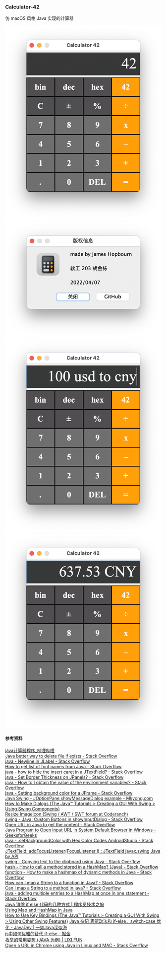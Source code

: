 ### Calculator-42
仿 macOS 风格 Java 实现的计算器

![](./resources/main.png)![](./resources/copyright.png)
![](./resources/convert.png)![](./resources/result.png)

#### 参考资料
[java计算器程序_哔哩哔哩](https://www.bilibili.com/video/BV1d54y1s7uC)  
[Java better way to delete file if exists - Stack Overflow](https://stackoverflow.com/questions/27599965/java-better-way-to-delete-file-if-exists)  
[java - Newline in JLabel - Stack Overflow](https://stackoverflow.com/a/4933420/8172264)  
[How to get list of font names from Java - Stack Overflow](https://stackoverflow.com/questions/28787157/how-to-get-list-of-font-names-from-java)  
[java - how to hide the insert caret in a JTextField? - Stack Overflow](https://stackoverflow.com/a/34786353/8172264)  
[java - Set Border Thickness on JPanels? - Stack Overflow](https://stackoverflow.com/questions/29778456/set-border-thickness-on-jpanels)  
[java - How to I obtain the value of the environment variables? - Stack Overflow](https://stackoverflow.com/questions/4906292/how-to-i-obtain-the-value-of-the-environment-variables)  
[java - Setting background color for a JFrame - Stack Overflow](https://stackoverflow.com/a/4906550/8172264)  
[Java Swing - JOptionPane showMessageDialog example - Mkyong.com](https://mkyong.com/swing/java-swing-how-to-make-a-simple-dialog/)  
[How to Make Dialogs (The Java™ Tutorials > Creating a GUI With Swing > Using Swing Components)](https://docs.oracle.com/javase/tutorial/uiswing/components/dialog.html)  
[Resize ImageIcon (Swing / AWT / SWT forum at Coderanch)](https://coderanch.com/t/331731/java/Resize-ImageIcon)  
[swing - Java: Custom Buttons in showInputDialog - Stack Overflow](https://stackoverflow.com/questions/13334198/java-custom-buttons-in-showinputdialog)  
[Open URL in Java to get the content - Stack Overflow](https://stackoverflow.com/questions/9977221/open-url-in-java-to-get-the-content)  
[Java Program to Open Input URL in System Default Browser in Windows - GeeksforGeeks](https://www.geeksforgeeks.org/java-program-to-open-input-url-in-system-default-browser-in-windows/)  
[java - .setBackgroundColor with Hex Color Codes AndroidStudio - Stack Overflow](https://stackoverflow.com/questions/25837449/setbackgroundcolor-with-hex-color-codes-androidstudio)  
[JTextField: addFocusListener(FocusListener l) : JTextField javax.swing Java by API](http://www.java2s.com/Code/JavaAPI/javax.swing/JTextFieldaddFocusListenerFocusListenerl.htm)   
[swing - Copying text to the clipboard using Java - Stack Overflow](https://stackoverflow.com/questions/6710350/copying-text-to-the-clipboard-using-java)   
[hash - How to call a method stored in a HashMap? (Java) - Stack Overflow](https://stackoverflow.com/questions/4480334/how-to-call-a-method-stored-in-a-hashmap-java)  
[function - How to make a hashmap of dynamic methods in Java - Stack Overflow](https://stackoverflow.com/questions/50669922/how-to-make-a-hashmap-of-dynamic-methods-in-java)  
[How can I map a String to a function in Java? - Stack Overflow](https://stackoverflow.com/questions/2745796/how-can-i-map-a-string-to-a-function-in-java)  
[Can I map a String to a method in java? - Stack Overflow](https://stackoverflow.com/questions/6721318/can-i-map-a-string-to-a-method-in-java)  
[java - adding multiple entries to a HashMap at once in one statement - Stack Overflow](https://stackoverflow.com/questions/8261075/adding-multiple-entries-to-a-hashmap-at-once-in-one-statement)  
[Java 消除 if else 代码的几种方式 | 程序员技术之旅](https://www.zhangbj.com/p/793.html)  
[Using Map and HashMap in Java](https://www.vogella.com/tutorials/JavaMap/article.html)  
[How to Use Key Bindings (The Java™ Tutorials > Creating a GUI With Swing > Using Other Swing Features)](https://docs.oracle.com/javase/tutorial/uiswing/misc/keybinding.html)
[Java 杂记 表驱动法和 if-else，switch-case 优化 - JavaDev | 一如Java深似海](https://v_vincen.gitee.io/en/Java-%E6%9D%82%E8%AE%B0-%E8%A1%A8%E9%A9%B1%E5%8A%A8%E6%B3%95%E5%92%8C-if-else%EF%BC%8Cswitch-case-%E4%BC%98%E5%8C%96/)  
[js中如何优雅的替代 if-else - 掘金](https://juejin.cn/post/6993366068647460878)  
[枚举的常用姿势 (JAVA 为例) | LIXI.FUN](https://lixi.fun/2020/07/23/enum-commonly-used-java/)  
[Open a URL in Chrome using Java in Linux and MAC - Stack Overflow](https://stackoverflow.com/questions/45660482/open-a-url-in-chrome-using-java-in-linux-and-mac)  